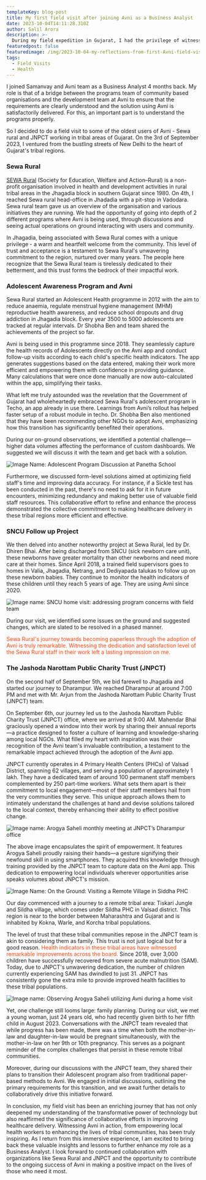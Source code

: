 ```yaml
---
templateKey: blog-post
title: My first field visit after joining Avni as a Business Analyst
date: 2023-10-04T14:11:28.310Z
author: Salil Arora
description: >-
  During my field expedition in Gujarat, I had the privilege of witnessing the grassroots activities where Avni is making a significant impact. Sewa Rural and Jashoda Narottam Public Charity Trust (JNPCT), both long-standing NGOs dedicated to serving the tribal communities of Gujarat, have harnessed the power of Avni to enhance their work. Join me on this journey as we delve into the tangible results and transformative potential of Avni in the heart of Gujarat's tribal regions.
featuredpost: false
featuredimage: /img/2023-10-04-my-reflections-from-first-Avni-field-visit-after-joining-as-ba/dharampur_arogya_saheli.jpg
tags:
  - Field Visits 
  - Health
---
```

I joined Samanvay and Avni team as a Business Analyst 4 months back. My role is that of a bridge between the programs team of community based organisations and the development team at Avni to ensure that the requirements are clearly understood and the solution using Avni is satisfactorily delivered. For this, an important part is to understand the programs properly.

So I decided to do a field visit to some of the oldest users of Avni - Sewa rural and JNPCT working in tribal areas of Gujarat.  On the 3rd of September 2023, I ventured from the bustling streets of New Delhi to the heart of Gujarat's tribal regions. 

### Sewa Rural
<a href="http://https://sewarural.org/" target="_blank" rel="noopener noreferrer">SEWA Rural</a> (Society for Education, Welfare and Action–Rural) is a non-profit organisation involved in health and development activities in rural tribal areas in the Jhagadia block in southern Gujarat since 1980. On 4th, I reached Sewa rural head-office in Jhadadia with a pit-stop in Vadodara. Sewa rural team gave us an overview of the organisation and various initiatives they are running. We had the opportunity of going into depth of 2 different programs where Avni is being used, through discussions and seeing actual operations on ground interacting with users and community.

In Jhagadia, being associated with Sewa Rural comes with a unique privilege - a warm and heartfelt welcome from the community. This level of trust and acceptance is a testament to Sewa Rural's unwavering commitment to the region, nurtured over many years. The people here recognize that the Sewa Rural team is tirelessly dedicated to their betterment, and this trust forms the bedrock of their impactful work.  


### Adolescent Awareness Program and Avni
Sewa Rural started an Adolescent Health programme in 2012 with the aim to reduce anaemia, regulate menstrual hygiene management (MHM) reproductive health awareness, and reduce school dropouts and drug addiction in Jhagadia block. Every year 3500 to 5000 adolescents are tracked at regular intervals. Dr Shobha Ben and team shared the achievements of the project so far. 

Avni is being used in this programme since 2018. They seamlessly capture the health records of Adolescents directly on the Avni app and conduct follow-up visits according to each child's specific health indicators. The app generates suggestions based on the data entered, making their work more efficient and empowering them with confidence in providing guidance. Many calculations that were once done manually are now auto-calculated within the app, simplifying their tasks. 

What left me truly astounded was the revelation that the Government of Gujarat had wholeheartedly embraced Sewa Rural's adolescent program in Techo, an app already in use there. Learnings from Avni’s rollout has helped faster setup of a robust module in techo. Dr. Shobha Ben also mentioned that they have been recommending other NGOs to adopt Avni, emphasizing how this transition has significantly benefited their operations.


During our on-ground observations, we identified a potential challenge—higher data volumes affecting the performance of custom dashboards. We suggested we will discuss it with the team and get back with a solution.

![Image Name: Adolescent Program Discussion at Panetha School](/img/2023-10-04-my-reflections-from-first-Avni-field-visit-after-joining-as-ba/adolescent_program_discussion.jpeg)

Furthermore, we discussed form-level solutions aimed at optimizing field staff's time and improving data accuracy. For instance, if a Sickle test has been conducted in the past, there's no need to ask for it in future encounters, minimizing redundancy and making better use of valuable field staff resources. This collaborative effort to refine and enhance the process demonstrated the collective commitment to making healthcare delivery in these tribal regions more efficient and effective.

### SNCU Follow up Project
We then delved into another noteworthy project at Sewa Rural, led by Dr. Dhiren Bhai. After being discharged from SNCU (sick newborn care unit), these newborns have greater mortality than other newborns and need more care at their homes. Since April 2018, a trained field supervisors goes to homes in Valia, Jhagadia, Netrang, and Dediyapada talukas to follow up on these newborn babies. They continue to monitor the health indicators of these children until they reach 5 years of age. They are using Avni since 2020.

![Image name: SNCU home visit: addressing program concerns with field team](/img/2023-10-04-my-reflections-from-first-Avni-field-visit-after-joining-as-ba/SNCU_home_visit.jpeg)

During our visit, we identified some issues on the ground and suggested changes, which are slated to be resolved in a phased manner. 

<span style="color:#ff470f">Sewa Rural's journey towards becoming paperless through the adoption of Avni is truly remarkable. Witnessing the dedication and satisfaction level of the Sewa Rural staff in their work left a lasting impression on me.</span> 

### The Jashoda Narottam Public Charity Trust (JNPCT)
On the second half of September 5th, we bid farewell to Jhagadia and started our  journey to Dharampur. We reached Dharampur at around 7:00 PM and met with Mr. Arjun from the Jashoda Narottam Public Charity Trust (JNPCT) team. 

On September 6th, our journey led us to the Jashoda Narottam Public Charity Trust (JNPCT) office, where we arrived at 9:00 AM. Mahendar Bhai graciously opened a window into their work by sharing their annual reports—a practice designed to foster a culture of learning and knowledge-sharing among local NGOs. What filled my heart with inspiration was their recognition of the Avni team's invaluable contribution, a testament to the remarkable impact achieved through the adoption of the Avni app.

JNPCT currently operates in 4 Primary Health Centers (PHCs) of Valsad District, spanning 62 villages, and serving a population of approximately 1 lakh. They have a dedicated team of around 100 permanent staff members complemented by 250 part-time workers. What sets them apart is their commitment to local engagement—most of their staff members hail from the very communities they serve. This unique approach allows them to intimately understand the challenges at hand and devise solutions tailored to the local context, thereby enhancing their ability to effect positive change.

![Image name: Arogya Saheli monthly meeting at JNPCT’s Dharampur office](/img/2023-10-04-my-reflections-from-first-Avni-field-visit-after-joining-as-ba/dharampur_arogya_saheli.jpg)

The above image encapsulates the spirit of empowerment. It features Arogya Saheli proudly raising their hands—a gesture signifying their newfound skill in using smartphones. They acquired this knowledge through training provided by the JNPCT team to capture data on the Avni app. This dedication to empowering local individuals wherever opportunities arise speaks volumes about JNPCT's mission.

![Image Name: On the Ground: Visiting a Remote Village in Siddha PHC](/img/2023-10-04-my-reflections-from-first-Avni-field-visit-after-joining-as-ba/arogya_saheli_remote_village_visit.jpg)

Our day commenced with a journey to a remote tribal area: Tiskari Jungle and Sildha village, which comes under Sildha PHC in Valsad district. This region is near to the border between Maharashtra and Gujarat and is inhabited by Kokna, Warle, and Korcha tribal populations.

The level of trust that these tribal communities repose in the JNPCT team is akin to considering them as family. This trust is not just logical but for a good reason.<span style="color:#ff470f"> Health indicators in these tribal areas have witnessed remarkable improvements across the board.</span> Since 2018, over 3,000 children have successfully recovered from severe acute malnutrition (SAM). Today, due to JNPCT's unwavering dedication, the number of children currently experiencing SAM has dwindled to just 31. JNPCT has consistently gone the extra mile to provide improved health facilities to these tribal populations.

![Image name: Observing Arogya Saheli utilizing Avni during a home visit](/img/2023-10-04-my-reflections-from-first-Avni-field-visit-after-joining-as-ba/arogya_saheli_using_avni.jpg)

Yet, one challenge still looms large: family planning. During our visit, we met a young woman, just 24 years old, who had recently given birth to her fifth child in August 2023. Conversations with the JNPCT team revealed that while progress has been made, there was a time when both the mother-in-law and daughter-in-law would be pregnant simultaneously, with the mother-in-law on her 9th or 10th pregnancy. This serves as a poignant reminder of the complex challenges that persist in these remote tribal communities. 

Moreover, during our discussions with the JNPCT team, they shared their plans to transition their Adolescent program also from traditional paper-based methods to Avni. We engaged in initial discussions, outlining the primary requirements for this transition, and we await further details to collaboratively drive this initiative forward.

In conclusion, my field visit has been an enriching journey that has not only deepened my understanding of the transformative power of technology but also reaffirmed the significance of collaborative efforts in improving healthcare delivery. Witnessing Avni in action, from empowering local health workers to enhancing the lives of tribal communities, has been truly inspiring. As I return from this immersive experience, I am excited to bring back these valuable insights and lessons to further enhance my role as a Business Analyst. I look forward to continued collaboration with organizations like Sewa Rural and JNPCT and the opportunity to contribute to the ongoing success of Avni in making a positive impact on the lives of those who need it most.

